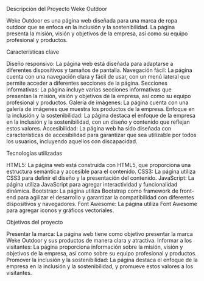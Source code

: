 Descripción del Proyecto Weke Outdoor

Weke Outdoor es una página web diseñada para una marca de ropa outdoor que se enfoca en la inclusión y la sostenibilidad. La página presenta la misión, visión y objetivos de la empresa, así como su equipo profesional y productos.

Características clave

Diseño responsivo: La página web está diseñada para adaptarse a diferentes dispositivos y tamaños de pantalla.
Navegación fácil: La página cuenta con una navegación clara y fácil de usar, con un menú lateral que permite acceder a diferentes secciones de la página.
Secciones informativas: La página incluye varias secciones informativas que presentan la misión, visión y objetivos de la empresa, así como su equipo profesional y productos.
Galería de imágenes: La página cuenta con una galería de imágenes que muestra los productos de la empresa.
Enfoque en la inclusión y la sostenibilidad: La página destaca el enfoque de la empresa en la inclusión y la sostenibilidad, con un diseño y contenido que reflejan estos valores.
Accesibilidad: La página web ha sido diseñada con características de accesibilidad para garantizar que sea utilizable por todos los usuarios, incluyendo aquellos con discapacidad. 

Tecnologías utilizadas

HTML5: La página web está construida con HTML5, que proporciona una estructura semántica y accesible para el contenido.
CSS3: La página utiliza CSS3 para definir el diseño y la presentación del contenido.
JavaScript: La página utiliza JavaScript para agregar interactividad y funcionalidad dinámica.
Bootstrap: La página utiliza Bootstrap como framework de front-end para agilizar el desarrollo y garantizar la compatibilidad con diferentes dispositivos y navegadores.
Font Awesome: La página utiliza Font Awesome para agregar iconos y gráficos vectoriales.

Objetivos del proyecto

Presentar la marca: La página web tiene como objetivo presentar la marca Weke Outdoor y sus productos de manera clara y atractiva.
Informar a los visitantes: La página proporciona información sobre la misión, visión y objetivos de la empresa, así como sobre su equipo profesional y productos.
Promover la inclusión y la sostenibilidad: La página destaca el enfoque de la empresa en la inclusión y la sostenibilidad, y promueve estos valores a los visitantes.